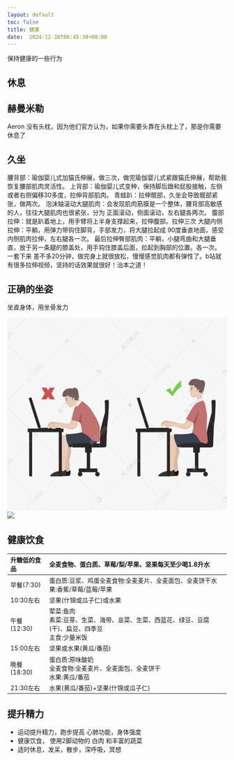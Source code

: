 ```yaml
---
layout: default
toc: false
title: 健康
date:  2024-12-18T06:45:38+08:00
---
```


保持健康的一些行为

## 休息

## 赫曼米勒
Aeron 没有头枕，因为他们官方认为，如果你需要头靠在头枕上了，那是你需要休息了

## 久坐

腰背部：瑜伽婴儿式加猫氏伸展，做三次，做完瑜伽婴儿式紧跟猫氏伸展，帮助我恢复腰部肌肉灵活性。
上背部：瑜伽婴儿式变种，保持脚后跟和屁股接触，左侧或者右侧偏移30多度，拉伸背部肌肉。
青蛙趴：拉伸髋部，久坐会导致髋部紧张，做两次。
泡沫轴滚动大腿肌肉：会发现肌肉筋膜是一个整体，腰背部高敏感的人，往往大腿肌肉也很紧张，分为 正面滚动，侧面滚动，左右腿各两次。
腹部拉伸：就是趴着地上，用手臂将上半身支撑起来，拉伸腹部。拉伸三次
大腿内侧拉伸：平躺，用弹力带钩住脚背，手部发力，将大腿拉起成 90度垂直地面，感受内侧肌肉拉伸，左右腿各一次。
最后拉伸臀部肌肉：平躺，小腿弯曲和大腿垂直，放于另一条腿的膝盖处，用手钩住膝盖后面，拉起到胸部的位置。各一次。
一套下来 差不多20分钟，做完身上就很放松，慢慢感觉肌肉都有弹性了。b站就有很多拉伸视频，坚持的话效果就很好！治本之道！

## 正确的坐姿

坐直身体，用坐骨发力

![](images/2024-12-18-06-44-52.png)
![](../images/2024-12-18-06-44-52.png)

## 健康饮食
| 升糖低的食品 |                           全麦食物、蛋白质、草莓/梨/苹果、坚果每天至少喝1.8升水                           |
| :----------- | :------------------------------------------------------------------------------------------------------- |
| 早餐(7:30)   |              蛋白质:豆浆、鸡蛋全麦食物:全麦麦片、全麦面包、全麦饼干水果:香蕉/草莓/蓝莓/苹果               |
| 10:30左右    |                                         坚果(什锦或瓜子仁)或水果                                          |
| 午餐(12:30)  | 荤菜:鱼肉<br/> 素菜:豆芽、生菜、海带、韭菜、生菜、西蓝花、绿豆、豆腐(干)、扁豆、四季豆<br/> 主食:少量米饭 |
| 15:00左右    |                                           坚果或水果(黄瓜/番茄)                                           |
| 晚餐(18:30)  |               蛋白质:原味酸奶<br/> 全麦食物:全麦麦片、全麦面包、全麦饼干<br/>水果:黄瓜/番茄               |
| 21:30左右    |                                    水果(黄瓜/番茄)+坚果(什锦或瓜子仁)                                     |

## 提升精力

- 运动提升精力，跑步提高 心肺功能，身体强度
- 健康饮食， 使用2脚动物的 白肉 和丰富的蔬菜
- 适时休息，发呆，散步，深呼吸，冥想

